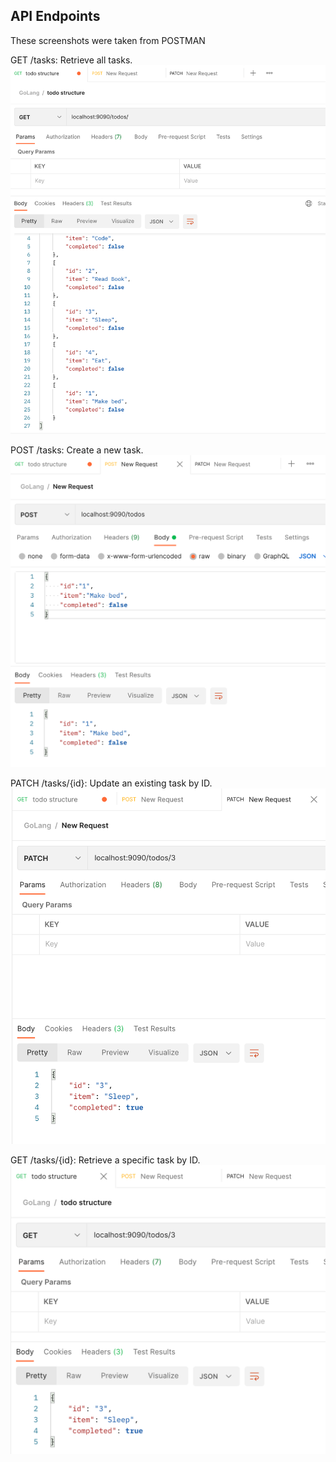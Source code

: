 ## API Endpoints

These screenshots were taken from POSTMAN

GET /tasks: Retrieve all tasks.
![](GET.png)

POST /tasks: Create a new task.
![](POST.png)

PATCH /tasks/{id}: Update an existing task by ID.
![](PATCH.png)

GET /tasks/{id}: Retrieve a specific task by ID.
![](GETi.png)








